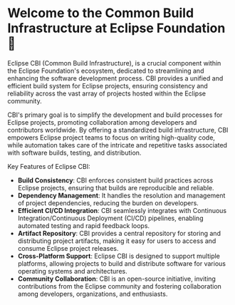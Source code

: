 # Welcome to the Common Build Infrastructure at Eclipse Foundation :rocket:

Eclipse CBI (Common Build Infrastructure), is a crucial component within the Eclipse Foundation's ecosystem, dedicated to streamlining and enhancing the software development process. CBI provides a unified and efficient build system for Eclipse projects, ensuring consistency and reliability across the vast array of projects hosted within the Eclipse community.

CBI's primary goal is to simplify the development and build processes for Eclipse projects, promoting collaboration among developers and contributors worldwide. By offering a standardized build infrastructure, CBI empowers Eclipse project teams to focus on writing high-quality code, while automation takes care of the intricate and repetitive tasks associated with software builds, testing, and distribution.

Key Features of Eclipse CBI:

* **Build Consistency**: CBI enforces consistent build practices across Eclipse projects, ensuring that builds are reproducible and reliable.
* **Dependency Management**: It handles the resolution and management of project dependencies, reducing the burden on developers.
* **Efficient CI/CD Integration**: CBI seamlessly integrates with Continuous Integration/Continuous Deployment (CI/CD) pipelines, enabling automated testing and rapid feedback loops.
* **Artifact Repository**: CBI provides a central repository for storing and distributing project artifacts, making it easy for users to access and consume Eclipse project releases.
* **Cross-Platform Support**: Eclipse CBI is designed to support multiple platforms, allowing projects to build and distribute software for various operating systems and architectures.
* **Community Collaboration**: CBI is an open-source initiative, inviting contributions from the Eclipse community and fostering collaboration among developers, organizations, and enthusiasts.